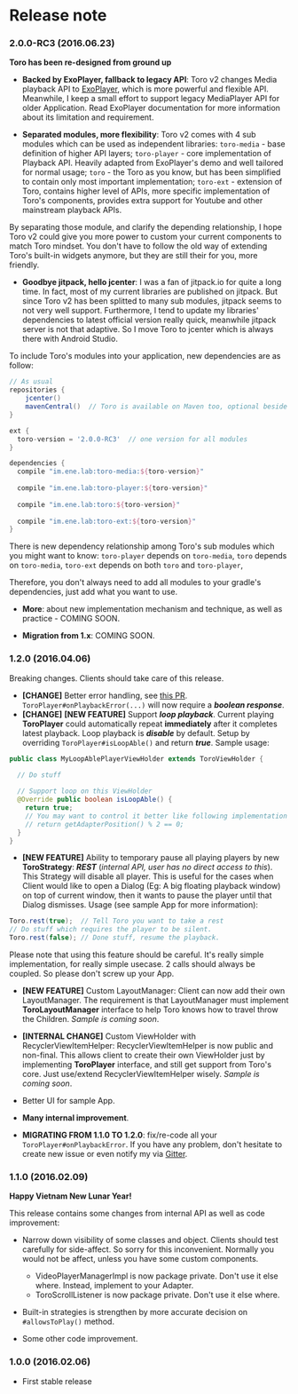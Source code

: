 # Release note

### 2.0.0-RC3 (2016.06.23)

**Toro has been re-designed from ground up**

- **Backed by ExoPlayer, fallback to legacy API**: Toro v2 changes Media playback API to [ExoPlayer](https://github.com/google/ExoPlayer), which is more powerful and flexible API. 
Meanwhile, I keep a small effort to support legacy MediaPlayer API for older Application. 
Read ExoPlayer documentation for more information about its limitation and requirement.

- **Separated modules, more flexibility**: Toro v2 comes with 4 sub modules which can be used as independent libraries: ```toro-media``` - base definition of higher API layers;
 ```toro-player``` - core implementation of Playback API. Heavily adapted from ExoPlayer's demo and well tailored for normal usage;
 ```toro``` - the Toro as you know, but has been simplified to contain only most important implementation;
 ```toro-ext``` - extension of Toro, contains higher level of APIs, more specific implementation of Toro's components, provides extra support for Youtube and other mainstream playback APIs.
 
 By separating those module, and clarify the depending relationship, I hope Toro v2 could give you more power to custom your current components to match Toro mindset. 
 You don't have to follow the old way of extending Toro's built-in widgets anymore, but they are still their for you, more friendly.
  
- **Goodbye jitpack, hello jcenter**: I was a fan of jitpack.io for quite a long time. In fact, most of my current libraries are published on jitpack. But since Toro v2 has been splitted to many sub modules, jitpack seems to not very well support.
Furthermore, I tend to update my libraries' dependencies to latest official version really quick, meanwhile jitpack server is not that adaptive. So I move Toro to jcenter which is always there with Android Studio.

To include Toro's modules into your application, new dependencies are as follow:

```groovy
// As usual
repositories {
    jcenter()
    mavenCentral()  // Toro is available on Maven too, optional beside jcenter.
}

ext {
  toro-version = '2.0.0-RC3'  // one version for all modules
}

dependencies {
  compile "im.ene.lab:toro-media:${toro-version}"
  
  compile "im.ene.lab:toro-player:${toro-version}"
  
  compile "im.ene.lab:toro:${toro-version}"
  
  compile "im.ene.lab:toro-ext:${toro-version}"
}

```

There is new dependency relationship among Toro's sub modules which you might want to know:
```toro-player``` depends on ```toro-media```, ```toro``` depends on ```toro-media```, ```toro-ext``` depends on both ```toro``` and ```toro-player```,

Therefore, you don't always need to add all modules to your gradle's dependencies, just add what you want to use.

- **More**: about new implementation mechanism and technique, as well as practice - COMING SOON.

- **Migration from 1.x**: COMING SOON.

### 1.2.0 (2016.04.06)

Breaking changes. Clients should take care of this release.

- **[CHANGE]** Better error handling, see [this PR](https://github.com/eneim/Toro/pull/26/files). ```ToroPlayer#onPlaybackError(...)``` will now require a ***boolean response***.
- **[CHANGE]** **[NEW FEATURE]** Support ***loop playback***. Current playing **ToroPlayer** could automatically repeat **immediately** after it completes latest playback. Loop playback is ***disable*** by default. Setup by overriding ```ToroPlayer#isLoopAble()``` and return ***true***. Sample usage:

```java
public class MyLoopAblePlayerViewHolder extends ToroViewHolder {

  // Do stuff
  
  // Support loop on this ViewHolder
  @Override public boolean isLoopAble() {
    return true;
    // You may want to control it better like following implementation
    // return getAdapterPosition() % 2 == 0;
  }
}
```
- **[NEW FEATURE]** Ability to temporary pause all playing players by new **ToroStrategy**: ***REST*** (*internal API, user has no direct access to this*). This Strategy will disable all player. This is useful for the cases when Client would like to open a Dialog (Eg: A big floating playback window) on top of current window, then it wants to pause the player until that Dialog dismisses. Usage (see sample App for more information):

```java
Toro.rest(true);  // Tell Toro you want to take a rest
// Do stuff which requires the player to be silent.
Toro.rest(false); // Done stuff, resume the playback.
```
Please note that using this feature should be careful. It's really simple implementation, for really simple usecase. 2 calls should always be coupled. So please don't screw up your App.

- **[NEW FEATURE]** Custom LayoutManager: Client can now add their own LayoutManager. The requirement is that LayoutManager must implement **ToroLayoutManager** interface to help Toro knows how to travel throw the Children. *Sample is coming soon*.

- **[INTERNAL CHANGE]** Custom ViewHolder with RecyclerViewItemHelper: RecyclerViewItemHelper is now public and non-final. This allows client to create their own ViewHolder just by implementing **ToroPlayer** interface, and still get support from Toro's core. Just use/extend RecyclerViewItemHelper wisely. *Sample is coming soon*.

- Better UI for sample App.

- **Many internal improvement**.

- **MIGRATING FROM 1.1.0 TO 1.2.0**: fix/re-code all your ```ToroPlayer#onPlaybackError```. If you have any problem, don't hesitate to create new issue or even notify my via [Gitter](https://gitter.im/eneim/Toro).

### 1.1.0 (2016.02.09)

**Happy Vietnam New Lunar Year!**

This release contains some changes from internal API as well as code improvement:

- Narrow down visibility of some classes and object. Clients should test carefully for side-affect. So sorry for this inconvenient. Normally you would not be affect, unless you have some custom components.
  - VideoPlayerManagerImpl is now package private. Don't use it else where. Instead, implement to your Adapter.
  - ToroScrollListener is now package private. Don't use it else where. 

- Built-in strategies is strengthen by more accurate decision on ```#allowsToPlay()``` method.

- Some other code improvement.

### 1.0.0 (2016.02.06)

- First stable release
